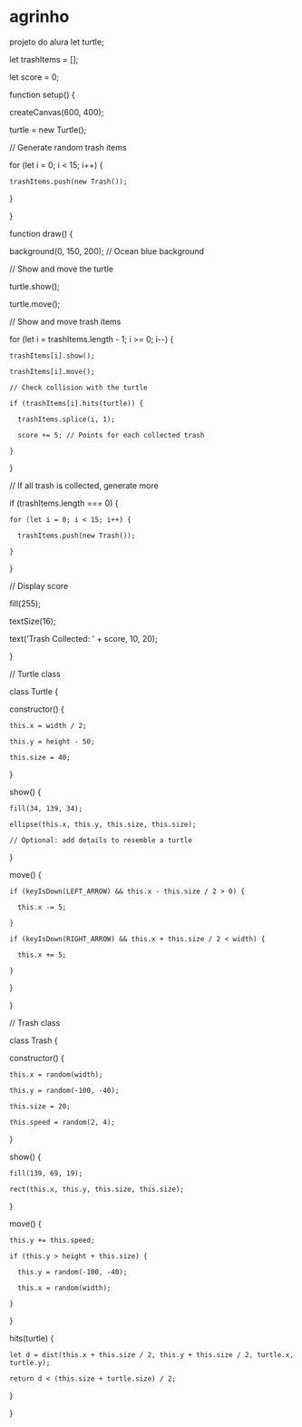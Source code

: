 # agrinho
projeto do alura
let turtle;

let trashItems = [];

let score = 0;

function setup() {

  createCanvas(600, 400);

  turtle = new Turtle();

  // Generate random trash items

  for (let i = 0; i < 15; i++) {

    trashItems.push(new Trash());

  }

}

function draw() {

  background(0, 150, 200); // Ocean blue background

  // Show and move the turtle

  turtle.show();

  turtle.move();

  // Show and move trash items

  for (let i = trashItems.length - 1; i >= 0; i--) {

    trashItems[i].show();

    trashItems[i].move();

    // Check collision with the turtle

    if (trashItems[i].hits(turtle)) {

      trashItems.splice(i, 1);

      score += 5; // Points for each collected trash

    }

  }

  // If all trash is collected, generate more

  if (trashItems.length === 0) {

    for (let i = 0; i < 15; i++) {

      trashItems.push(new Trash());

    }

  }

  // Display score

  fill(255);

  textSize(16);

  text('Trash Collected: ' + score, 10, 20);

}

// Turtle class

class Turtle {

  constructor() {

    this.x = width / 2;

    this.y = height - 50;

    this.size = 40;

  }

  show() {

    fill(34, 139, 34);

    ellipse(this.x, this.y, this.size, this.size);

    // Optional: add details to resemble a turtle

  }

  move() {

    if (keyIsDown(LEFT_ARROW) && this.x - this.size / 2 > 0) {

      this.x -= 5;

    }

    if (keyIsDown(RIGHT_ARROW) && this.x + this.size / 2 < width) {

      this.x += 5;

    }

  }

}

// Trash class

class Trash {

  constructor() {

    this.x = random(width);

    this.y = random(-100, -40);

    this.size = 20;

    this.speed = random(2, 4);

  }

  show() {

    fill(139, 69, 19);

    rect(this.x, this.y, this.size, this.size);

  }

  move() {

    this.y += this.speed;

    if (this.y > height + this.size) {

      this.y = random(-100, -40);

      this.x = random(width);

    }

  }

  hits(turtle) {

    let d = dist(this.x + this.size / 2, this.y + this.size / 2, turtle.x, turtle.y);

    return d < (this.size + turtle.size) / 2;

  }

}
